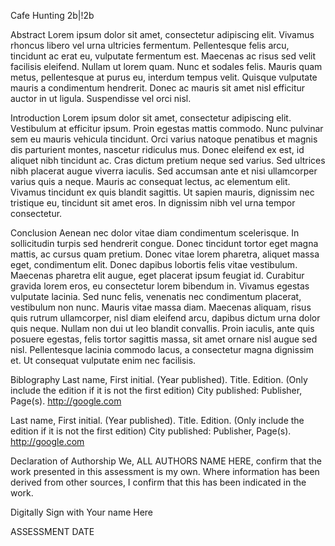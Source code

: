 Cafe Hunting
2b|!2b

Abstract
Lorem ipsum dolor sit amet, consectetur adipiscing elit. Vivamus rhoncus libero vel urna ultricies fermentum. Pellentesque felis arcu, tincidunt ac erat eu, vulputate fermentum est. Maecenas ac risus sed velit facilisis eleifend. Nullam ut lorem quam. Nunc et sodales felis. Mauris quam metus, pellentesque at purus eu, interdum tempus velit. Quisque vulputate mauris a condimentum hendrerit. Donec ac mauris sit amet nisl efficitur auctor in ut ligula. Suspendisse vel orci nisl.

Introduction
Lorem ipsum dolor sit amet, consectetur adipiscing elit. Vestibulum at efficitur ipsum. Proin egestas mattis commodo. Nunc pulvinar sem eu mauris vehicula tincidunt. Orci varius natoque penatibus et magnis dis parturient montes, nascetur ridiculus mus. Donec eleifend ex est, id aliquet nibh tincidunt ac. Cras dictum pretium neque sed varius. Sed ultrices nibh placerat augue viverra iaculis. Sed accumsan ante et nisi ullamcorper varius quis a neque. Mauris ac consequat lectus, ac elementum elit. Vivamus tincidunt ex quis blandit sagittis. Ut sapien mauris, dignissim nec tristique eu, tincidunt sit amet eros. In dignissim nibh vel urna tempor consectetur.

Conclusion
Aenean nec dolor vitae diam condimentum scelerisque. In sollicitudin turpis sed hendrerit congue. Donec tincidunt tortor eget magna mattis, ac cursus quam pretium. Donec vitae lorem pharetra, aliquet massa eget, condimentum elit. Donec dapibus lobortis felis vitae vestibulum. Maecenas pharetra elit augue, eget placerat ipsum feugiat id. Curabitur gravida lorem eros, eu consectetur lorem bibendum in. Vivamus egestas vulputate lacinia. Sed nunc felis, venenatis nec condimentum placerat, vestibulum non nunc. Mauris vitae massa diam. Maecenas aliquam, risus quis rutrum ullamcorper, nisl diam eleifend arcu, dapibus dictum urna dolor quis neque. Nullam non dui ut leo blandit convallis. Proin iaculis, ante quis posuere egestas, felis tortor sagittis massa, sit amet ornare nisl augue sed nisl. Pellentesque lacinia commodo lacus, a consectetur magna dignissim et. Ut consequat vulputate enim nec facilisis.

Biblography
Last name, First initial. (Year published). Title. Edition. (Only include the edition if it is not the first edition) City published: Publisher, Page(s). http://google.com

Last name, First initial. (Year published). Title. Edition. (Only include the edition if it is not the first edition) City published: Publisher, Page(s). http://google.com

Declaration of Authorship
We, ALL AUTHORS NAME HERE, confirm that the work presented in this assessment is my own. Where information has been derived from other sources, I confirm that this has been indicated in the work.

Digitally Sign with Your name Here

ASSESSMENT DATE